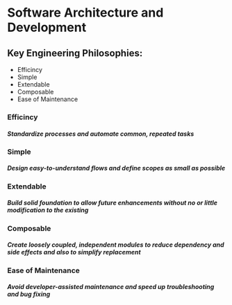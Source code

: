 # Software Architecture and Development

## Key Engineering Philosophies:
* Efficincy
* Simple
* Extendable
* Composable
* Ease of Maintenance

### Efficincy
##### Standardize processes and automate common, repeated tasks

### Simple
##### Design easy-to-understand flows and define scopes as small as possible

### Extendable
##### Build solid foundation to allow future enhancements without no or little modification to the existing 

### Composable
##### Create loosely coupled, independent modules to reduce dependency and side effects and also to simplify replacement

### Ease of Maintenance
##### Avoid developer-assisted maintenance and speed up troubleshooting and bug fixing



